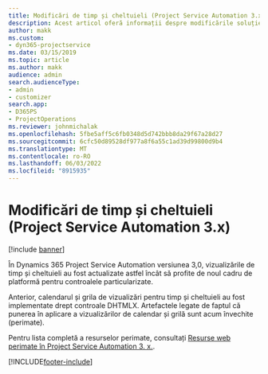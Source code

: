 ```yaml
---
title: Modificări de timp și cheltuieli (Project Service Automation 3.x)
description: Acest articol oferă informații despre modificările soluției pentru Timp și Cheltuială.
author: makk
ms.custom:
- dyn365-projectservice
ms.date: 03/15/2019
ms.topic: article
ms.author: makk
audience: admin
search.audienceType:
- admin
- customizer
search.app:
- D365PS
- ProjectOperations
ms.reviewer: johnmichalak
ms.openlocfilehash: 5fbe5aff5c6fb0348d5d742bbb8da29f67a28d27
ms.sourcegitcommit: 6cfc50d89528df977a8f6a55c1ad39d99800d9b4
ms.translationtype: MT
ms.contentlocale: ro-RO
ms.lasthandoff: 06/03/2022
ms.locfileid: "8915935"
---
```

# <a name="time-and-expense-changes-project-service-automation-3x"></a>Modificări de timp și cheltuieli (Project Service Automation 3.x)

[!include [banner](../../includes/psa-now-project-operations.md)]

În Dynamics 365 Project Service Automation versiunea 3,0, vizualizările de timp și cheltuieli au fost actualizate astfel încât să profite de noul cadru de platformă pentru controalele particularizate.

Anterior, calendarul și grila de vizualizări pentru timp și cheltuieli au fost implementate drept controale DHTMLX. Artefactele legate de faptul că punerea în aplicare a vizualizărilor de calendar și grilă sunt acum învechite (perimate).

Pentru lista completă a resurselor perimate, consultați [Resurse web perimate în Project Service Automation 3. x.](web-resources-deprecated-v3.x.md).


[!INCLUDE[footer-include](../../includes/footer-banner.md)]
